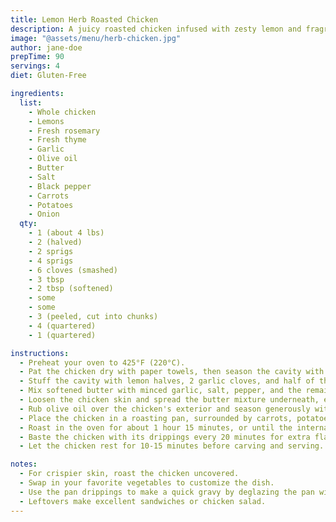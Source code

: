 ```yaml
---
title: Lemon Herb Roasted Chicken
description: A juicy roasted chicken infused with zesty lemon and fragrant herbs, perfect for a family dinner.
image: "@assets/menu/herb-chicken.jpg"
author: jane-doe
prepTime: 90
servings: 4
diet: Gluten-Free

ingredients:
  list:
    - Whole chicken
    - Lemons
    - Fresh rosemary
    - Fresh thyme
    - Garlic
    - Olive oil
    - Butter
    - Salt
    - Black pepper
    - Carrots
    - Potatoes
    - Onion
  qty:
    - 1 (about 4 lbs)
    - 2 (halved)
    - 2 sprigs
    - 4 sprigs
    - 6 cloves (smashed)
    - 3 tbsp
    - 2 tbsp (softened)
    - some
    - some
    - 3 (peeled, cut into chunks)
    - 4 (quartered)
    - 1 (quartered)

instructions:
  - Preheat your oven to 425°F (220°C).
  - Pat the chicken dry with paper towels, then season the cavity with salt and pepper.
  - Stuff the cavity with lemon halves, 2 garlic cloves, and half of the rosemary and thyme.
  - Mix softened butter with minced garlic, salt, pepper, and the remaining chopped herbs.
  - Loosen the chicken skin and spread the butter mixture underneath, ensuring an even coating.
  - Rub olive oil over the chicken's exterior and season generously with salt and pepper.
  - Place the chicken in a roasting pan, surrounded by carrots, potatoes, and onion.
  - Roast in the oven for about 1 hour 15 minutes, or until the internal temperature reaches 165°F (74°C) at the thickest part of the thigh.
  - Baste the chicken with its drippings every 20 minutes for extra flavor and moisture.
  - Let the chicken rest for 10-15 minutes before carving and serving.

notes:
  - For crispier skin, roast the chicken uncovered.
  - Swap in your favorite vegetables to customize the dish.
  - Use the pan drippings to make a quick gravy by deglazing the pan with chicken stock and whisking in a bit of flour.
  - Leftovers make excellent sandwiches or chicken salad.
---
```

